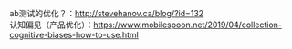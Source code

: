 
ab测试的优化？：http://stevehanov.ca/blog/?id=132    
认知偏见（产品优化）：https://www.mobilespoon.net/2019/04/collection-cognitive-biases-how-to-use.html  
